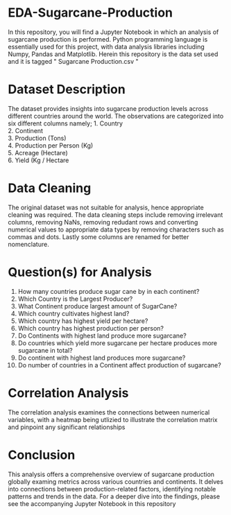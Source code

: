 # EDA-Sugarcane-Production
In this repository, you will find a Jupyter Notebook in which an analysis of sugarcane production is performed. Python programming 
language is essentially used for this project, with data analysis libraries including Numpy, Pandas and Matplotlib.
Herein this repository is the data set used and it is tagged " Sugarcane Production.csv "

# Dataset Description
The dataset provides insights into sugarcane production levels across different countries around the world.
The observations are categorized into six different columns namely;
     1.   Country                    
     2.   Continent               
     3.   Production (Tons)           
     4.   Production per Person (Kg)  
     5.   Acreage (Hectare)           
     6.   Yield (Kg / Hectare
# Data Cleaning
The original dataset was not suitable for analysis, hence appropriate cleaning was required.
The data cleaning steps include removing irrelevant columns, removing NaNs, removing redudant rows and converting numerical values to appropriate data types by removing
characters such as commas and dots. Lastly some columns are renamed for better nomenclature.

# Question(s) for Analysis
  1. How many countries produce sugar cane by in each continent?
  2. Which Country is the Largest Producer?
  3. What Continent produce largest amount of SugarCane?
  4. Which country cultivates highest land?
  5. Which country has highest yield per hectare?
  6. Which country has highest production per person?
  7. Do Continents with highest land produce more sugarcane?
  8. Do countries which yield more sugarcane per hectare produces more sugarcane in total?
  9. Do continent with highest land produces more sugarcane?
  10. Do number of countries in a Continent affect production of sugarcane?

# Correlation Analysis
The correlation analysis examines the connections between numerical variables, with a heatmap being utlizied to illustrate the correlation
matrix and pinpoint any significant relationships

# Conclusion
This analysis offers a comprehensive overview of sugarcane production globally examing metrics across
various countries and continents. It delves into connections between production-related factors, identifying
notable patterns and trends in the data. 
For a deeper dive into the findings, please see the accompanying Jupyter Notebook in this repository
